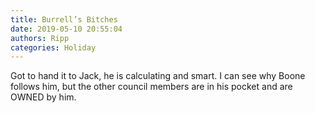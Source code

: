 ```yaml
---
title: Burrell’s Bitches
date: 2019-05-10 20:55:04
authors: Ripp
categories: Holiday
---
```


 Got to hand it to Jack, he is calculating and smart.   I can see why Boone follows him, but the other council members are in his pocket and are OWNED by him.